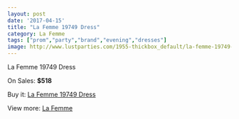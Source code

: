 ```yaml
---
layout: post
date: '2017-04-15'
title: "La Femme 19749 Dress"
category: La Femme
tags: ["prom","party","brand","evening","dresses"]
image: http://www.lustparties.com/1955-thickbox_default/la-femme-19749-dress.jpg
---
```

La Femme 19749 Dress

On Sales: **$518**
<a href="https://www.lustparties.com/en/la-femme/622-la-femme-19749-dress.html"><amp-img layout="responsive" width="600" height="600" src="//www.lustparties.com/1955-thickbox_default/la-femme-19749-dress.jpg" alt="La Femme 19749 Dress 0" /></a>
<a href="https://www.lustparties.com/en/la-femme/622-la-femme-19749-dress.html"><amp-img layout="responsive" width="600" height="600" src="//www.lustparties.com/1957-thickbox_default/la-femme-19749-dress.jpg" alt="La Femme 19749 Dress 1" /></a>
<a href="https://www.lustparties.com/en/la-femme/622-la-femme-19749-dress.html"><amp-img layout="responsive" width="600" height="600" src="//www.lustparties.com/1956-thickbox_default/la-femme-19749-dress.jpg" alt="La Femme 19749 Dress 2" /></a>

Buy it: [La Femme 19749 Dress](https://www.lustparties.com/en/la-femme/622-la-femme-19749-dress.html "La Femme 19749 Dress")

View more: [La Femme](https://www.lustparties.com/en/4-la-femme "La Femme")